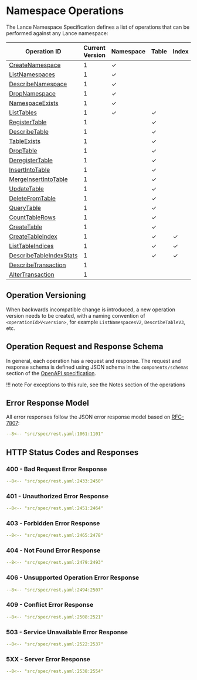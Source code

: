 # Namespace Operations

The Lance Namespace Specification defines a list of operations that can be performed against any Lance namespace:

| Operation ID                                             | Current Version | Namespace | Table | Index | Metadata | Data | Transaction |
|----------------------------------------------------------|-----------------|-----------|-------|-------|----------|------|-------------|
| [CreateNamespace](create-namespace.md)                   | 1               | ✓         |       |       | ✓        |      |             |
| [ListNamespaces](list-namespaces.md)                     | 1               | ✓         |       |       | ✓        |      |             |
| [DescribeNamespace](describe-namespace.md)               | 1               | ✓         |       |       | ✓        |      |             |
| [DropNamespace](drop-namespace.md)                       | 1               | ✓         |       |       | ✓        |      |             |
| [NamespaceExists](namespace-exists.md)                   | 1               | ✓         |       |       | ✓        |      |             |
| [ListTables](list-tables.md)                             | 1               | ✓         | ✓     |       | ✓        |      |             |
| [RegisterTable](register-table.md)                       | 1               |           | ✓     |       | ✓        |      |             |
| [DescribeTable](describe-table.md)                       | 1               |           | ✓     |       | ✓        |      |             |
| [TableExists](table-exists.md)                           | 1               |           | ✓     |       | ✓        |      |             |
| [DropTable](drop-table.md)                               | 1               |           | ✓     |       | ✓        |      |             |
| [DeregisterTable](deregister-table.md)                   | 1               |           | ✓     |       | ✓        |      |             |
| [InsertIntoTable](insert-into-table.md)                  | 1               |           | ✓     |       |          | ✓    |             |
| [MergeInsertIntoTable](merge-insert-into-table.md)       | 1               |           | ✓     |       |          | ✓    |             |
| [UpdateTable](update-table.md)                           | 1               |           | ✓     |       |          | ✓    |             |
| [DeleteFromTable](delete-from-table.md)                  | 1               |           | ✓     |       |          | ✓    |             |
| [QueryTable](query-table.md)                             | 1               |           | ✓     |       |          | ✓    |             |
| [CountTableRows](count-table-rows.md)                    | 1               |           | ✓     |       |          | ✓    |             |
| [CreateTable](create-table.md)                           | 1               |           | ✓     |       |          | ✓    |             |
| [CreateTableIndex](create-table-index.md)                | 1               |           | ✓     | ✓     | ✓        |      |             |
| [ListTableIndices](list-table-indices.md)                | 1               |           | ✓     | ✓     | ✓        |      |             |
| [DescribeTableIndexStats](describe-table-index-stats.md) | 1               |           | ✓     | ✓     | ✓        |      |             |
| [DescribeTransaction](describe-transaction.md)           | 1               |           |       |       | ✓        |      | ✓           |
| [AlterTransaction](alter-transaction.md)                 | 1               |           |       |       | ✓        |      | ✓           |

## Operation Versioning

When backwards incompatible change is introduced,
a new operation version needs to be created, with a naming convention of `<operationId>V<version>`,
for example `ListNamespacesV2`, `DescribeTableV3`, etc.

## Operation Request and Response Schema

In general, each operation has a request and response.
The request and response schema is defined using JSON schema in the 
`components/schemas` section of the [OpenAPI specification](https://editor-next.swagger.io/?url=https://raw.githubusercontent.com/lancedb/lance-namespace/refs/heads/main/docs/src/spec/rest.yaml).

!!! note
    For exceptions to this rule, see the Notes section of the operations

## Error Response Model

All error responses follow the JSON error response model based on [RFC-7807](https://datatracker.ietf.org/doc/html/rfc7807):

```yaml
--8<-- "src/spec/rest.yaml:1061:1101"
```

## HTTP Status Codes and Responses

### 400 - Bad Request Error Response

```yaml
--8<-- "src/spec/rest.yaml:2433:2450"
```

### 401 - Unauthorized Error Response

```yaml
--8<-- "src/spec/rest.yaml:2451:2464"
```

### 403 - Forbidden Error Response

```yaml
--8<-- "src/spec/rest.yaml:2465:2478"
```

### 404 - Not Found Error Response

```yaml
--8<-- "src/spec/rest.yaml:2479:2493"
```

### 406 - Unsupported Operation Error Response

```yaml
--8<-- "src/spec/rest.yaml:2494:2507"
```

### 409 - Conflict Error Response

```yaml
--8<-- "src/spec/rest.yaml:2508:2521"
```

### 503 - Service Unavailable Error Response

```yaml
--8<-- "src/spec/rest.yaml:2522:2537"
```

### 5XX - Server Error Response

```yaml
--8<-- "src/spec/rest.yaml:2538:2554"
```